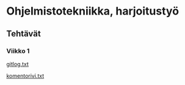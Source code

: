 # Ohjelmistotekniikka, harjoitustyö
## Tehtävät
### Viikko 1
[gitlog.txt](https://github.com/stenbra/ot-harjoitustyo/blob/master/laskarit/viikko1/gitlog.txt)

[komentorivi.txt](https://github.com/stenbra/ot-harjoitustyo/blob/master/laskarit/viikko1/komentorivi.txt)

